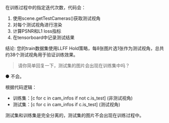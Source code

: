   在训练过程中的指定迭代次数，代码会：
  1. 使用scene.getTestCameras()获取测试视角
  2. 对每个测试视角进行渲染
  3. 计算PSNR和L1 loss指标
  4. 在tensorboard中记录测试结果

  结论: 您的train数据集使用LLFF Hold策略，每8张图片选1张作为测试视角，总共约38个测试视角用于验证训练效果。

> 请你简单回复一下，测试集的图片会出现在训练集中吗？

● 不会。

  根据代码逻辑：
  - 训练集：[c for c in cam_infos if not c.is_test] (非测试视角)
  - 测试集：[c for c in cam_infos if c.is_test] (测试视角)

  测试集和训练集是完全分离的，测试集的图片不会出现在训练过程中。